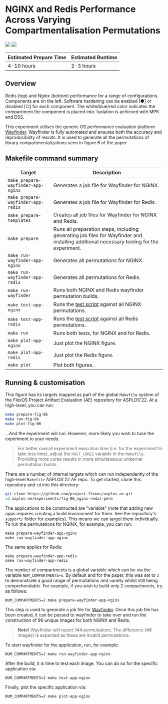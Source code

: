 # NGINX and Redis Performance Across Varying Compartmentalisation Permutations

<img src="./fig-06_nginx-redis-perm-redis.svg" />
<img src="./fig-06_nginx-redis-perm-nginx.svg" />

| Estimated Prepare Time | Estimated Runtime |
| ---------------------- | ----------------- |
| 4-10 hours             | 2-3 hours         |

## Overview

Redis (top) and Nginx (bottom) performance for a range of configurations.
Components are on the left. Software hardening can be enabled [●] or disabled
[○] for each component. The white/blue/red color indicates the compartment the
component is placed into. Isolation is achieved with MPK and DSS.

This experiment utilises the generic OS performance evaluation platform
[Wayfinder](https://github.com/lancs-net/wayfinder).  Wayfinder is fully
automated and ensures both the accuracy and reproducibility of results.  It is
used to generate all the permutations of library compartmentalizations seen in
figure 6 of the paper.

## Makefile command summary

| Target                                 | Description                                                                                                                              |
| -------------------------------------- | ---------------------------------------------------------------------------------------------------------------------------------------- |
| `make prepare-wayfinder-app-nginx`     | Generates a job file for Wayfinder for NGINX.                                                                                            |
| `make prepare-wayfinder-app-redis`     | Generates a job file for Wayfinder for Redis.                                                                                            |
| `make prepare-templates`               | Creates all job files for Wayfinder for NGINX and Redis.                                                                                 |
| `make prepare`                         | Runs all preparation steps, including generating job files for Wayfinder and installing additional necessary tooling for the experiment. |
| `make run-wayfinder-app-nginx`         | Generates all permutations for NGINX.                                                                                                    |
| `make run-wayfinder-app-redis`         | Generates all permutations for Redis.                                                                                                    |
| `make run-wayfinder`                   | Runs both NGINX and Redis wayfinder permutation builds.                                                                                  |
| `make test-app-nginx`                  | Runs the [test script](./apps/nginx/test.sh) against all NGINX permutations.                                                             |
| `make test-app-redis`                  | Runs the [test script](./apps/redis/test.sh) against all Redis permutations.                                                             |
| `make run`                             | Runs both tests, for NGINX and for Redis.                                                                                                |
| `make plot-app-nginx`                  | Just plot the NGINX figure.                                                                                                                                         |
| `make plot-app-redis`                  | Just plot the Redis figure.                                                                                                                                         |
| `make plot`                            | Plot both figures.                                                                                                                                         |

## Running & customisation

This figure has its targets mapped as part of the global `Makefile` system of
the FlexOS Project Artifact Evaluation (AE) repository for ASPLOS'22.  At a
high-level, you can run:

```bash
make prepare-fig-06
make run-fig-06
make plot-fig-06
```

...And the experiment will run.  However, more likely you wish to tune the
experiment to your needs.

> For better overall experiment execution time (i.e. for the experiment to take
> less time), adjust the `HOST_CORES` variable in the `Makefile`.  Providing
> more cores results in more simultaneous unikernel permutation builds.

There are a number of internal targets which can run independently of the
high-level `Makefile` ASPLOS'22 AE repo.  To get started, clone this repository
and `cd` into this directory:

```bash
git clone https://github.com/project-flexos/asplos-ae.git
cd asplos-ae/experiments/fig-06_nginx-redis-perm
```

The applications to be constructed are "variable" (note that adding new apps
requires creating a build environment for them.  See the repository's `support/`
folder for examples).  This means we can target them individually.  To run the
permutations for NGINX, for example, you can run:

```
make prepare-wayfinder-app-nginx
make run-wayfinder-app-nginx
```

The same applies for Redis:

```
make prepare-wayfinder-app-redis
make run-wayfinder-app-redis
```

The number of compartments is a global variable which can be via the variable
`NUM_COMPARTMENTS=n`.  By default and for the paper, this was set to `3` to
demonstrate a good range of permutations and variety whilst still being
comprehendable.  For example, if you wish to build only 2 compartments, try
as follows:

```
NUM_COMPARTMENTS=2 make prepare-wayfinder-app-nginx
```

This step is used to generate a job file for
[Wayfinder](https://github.com/lancs-net/wayfinder).  Once this job file has
been created, it can be passed to wayfinder to take over and run the
construction of 96 unique images for both NGINX and Redis.

 > **Note!** Wayfinder will report 144 permutations.  The difference (48 images)
 > is expected as these are invalid permutations.

To start wayfinder for the application, run, for example:

```
NUM_COMPARTMENTS=2 make run-wayfinder-app-nginx
```

After the build, it is time to test each image.  You can do so for the specific
application via:

```
NUM_COMPARTMENTS=2 make test-app-nginx
```

Finally, plot the specific application via:

```
NUM_COMPARTMENTS=2 make plot-app-nginx
```